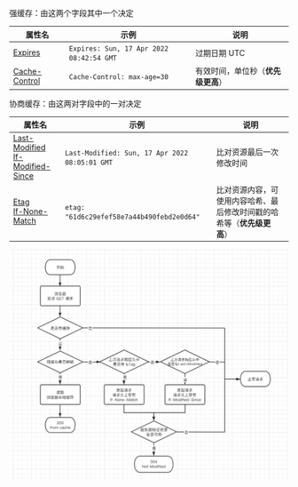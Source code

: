 强缓存：由这两个字段其中一个决定

| 属性名 | 示例 | 说明 |
| - | - | - |
| [Expires](https://developer.mozilla.org/zh-CN/docs/Web/HTTP/Headers/Expires) | `Expires: Sun, 17 Apr 2022 08:42:54 GMT` | 过期日期 UTC |
| [Cache-Control](https://developer.mozilla.org/zh-CN/docs/Web/HTTP/Headers/Cache-Control) | `Cache-Control: max-age=30` | 有效时间，单位秒（**优先级更高**）|


协商缓存：由这两对字段中的一对决定

| 属性名 | 示例 | 说明 |
| - | - | - |
| [Last-Modified](https://developer.mozilla.org/zh-CN/docs/Web/HTTP/Headers/Last-Modified)<br>[If-Modified-Since](https://developer.mozilla.org/zh-CN/docs/Web/HTTP/Headers/If-Modified-Since) | `Last-Modified: Sun, 17 Apr 2022 08:05:01 GMT` | 比对资源最后一次修改时间 |
| [Etag](https://developer.mozilla.org/zh-CN/docs/Web/HTTP/Headers/ETag)<br>[If-None-Match](https://developer.mozilla.org/zh-CN/docs/Web/HTTP/Headers/If-None-Match) | `etag: "61d6c29efef58e7a44b490febd2e0d64"` | 比对资源内容，可使用内容哈希、最后修改时间戳的哈希等（**优先级更高**）|

![](./img/flow.png)
